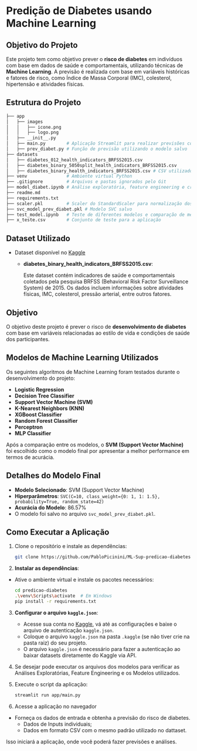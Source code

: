 # Predição de Diabetes usando Machine Learning

## Objetivo do Projeto

Este projeto tem como objetivo prever o **risco de diabetes** em indivíduos com base em dados de saúde e comportamentais, utilizando técnicas de **Machine Learning**. A previsão é realizada com base em variáveis históricas e fatores de risco, como Índice de Massa Corporal (IMC), colesterol, hipertensão e atividades físicas.

## Estrutura do Projeto

```bash
├── app
│   ├── images
│   │   ├── icone.png
│   │   ├── logo.png
│   ├── __init__.py
│   ├── main.py        # Aplicação Streamlit para realizar previsões com CSV
│   ├── prev_diabet.py # Função de previsão utilizando o modelo salvo
├── datasets
│   ├── diabetes_012_health_indicators_BRFSS2015.csv
│   ├── diabetes_binary_5050split_health_indicators_BRFSS2015.csv
│   ├── diabetes_binary_health_indicators_BRFSS2015.csv # CSV utilizado pelo modelo
├── venv               # Ambiente virtual Python
├── .gitignore         # Arquivos e pastas ignorados pelo Git
├── model_diabet.ipynb # Análise exploratória, feature engineering e criação do modelo final
├── readme.md
├── requirements.txt
├── scaler.pkl         # Scaler do StandardScaler para normalização dos dados de Input
├── svc_model_prev_diabet.pkl # Modelo SVC salvo
├── test_model.ipynb   # Teste de diferentes modelos e comparação de métricas
├── x_teste.csv        # Conjunto de teste para a aplicação
```

## Dataset Utilizado

- Dataset disponível no [Kaggle](https://www.kaggle.com/datasets/alexteboul/diabetes-health-indicators-dataset/data?select=diabetes_binary_health_indicators_BRFSS2015.csv)
    - **diabetes_binary_health_indicators_BRFSS2015.csv**: 
    
        Este dataset contém indicadores de saúde e comportamentais coletados pela pesquisa BRFSS (Behavioral Risk Factor Surveillance System) de 2015. Os dados incluem informações sobre atividades físicas, IMC, colesterol, pressão arterial, entre outros fatores.

## Objetivo

O objetivo deste projeto é prever o risco de **desenvolvimento de diabetes** com base em variáveis relacionadas ao estilo de vida e condições de saúde dos participantes.

## Modelos de Machine Learning Utilizados

Os seguintes algoritmos de Machine Learning foram testados durante o desenvolvimento do projeto:

- **Logistic Regression**
- **Decision Tree Classifier**
- **Support Vector Machine (SVM)**
- **K-Nearest Neighbors (KNN)**
- **XGBoost Classifier**
- **Random Forest Classifier**
- **Perceptron**
- **MLP Classifier**

Após a comparação entre os modelos, o **SVM (Support Vector Machine)** foi escolhido como o modelo final por apresentar a melhor performance em termos de acurácia.

## Detalhes do Modelo Final

- **Modelo Selecionado**: SVM (Support Vector Machine)
- **Hiperparâmetros**: `SVC(C=10, class_weight={0: 1, 1: 1.5}, probability=True, random_state=42)`
- **Acurácia do Modelo**: 86.57%
- O modelo foi salvo no arquivo `svc_model_prev_diabet.pkl`.

## Como Executar a Aplicação
1. Clone o repositório e instale as dependências:
   ```bash
   git clone https://github.com/PabloPicinini/ML-Sup-predicao-diabetes.git
   ```

2. **Instalar as dependências**:
- Ative o ambiente virtual e instale os pacotes necessários:
  ```bash
  cd predicao-diabetes
  .\venv\Scripts\activate  # Em Windows
  pip install -r requirements.txt
  ```

3. **Configurar o arquivo `kaggle.json`**:
   - Acesse sua conta no [Kaggle](https://www.kaggle.com/), vá até as configurações e baixe o arquivo de autenticação `kaggle.json`.
   - Coloque o arquivo `kaggle.json` na pasta `.kaggle` (se não tiver crie na pasta raiz) do seu projeto. 
   - O arquivo `kaggle.json` é necessário para fazer a autenticação ao baixar datasets diretamente do Kaggle via API.

4. Se desejar pode executar os arquivos dos modelos para verificar as Análises Exploratórias, Feature Engineering e os Modelos utilizados.

5. Execute o script da aplicação:
    ```bash
    streamlit run app/main.py
    ```

6. Acesse a aplicação no navegador 
- Forneça os dados de entrada e obtenha a previsão do risco de diabetes.
    - Dados de Inputs individuais;
    - Dados em formato CSV com o mesmo padrão utilizado no dattaset.

Isso iniciará a aplicação, onde você poderá fazer previsões e análises.
